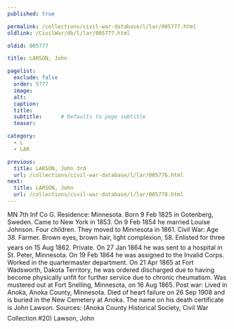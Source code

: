 ```yaml
---
published: true

permalink: /collections/civil-war-database/l/lar/005777.html
oldlink: /CivilWar/db/l/lar/005777.html

oldid: 005777

title: LARSON, John

pagelist:
  exclude: false
  order: 5777
  image: 
  alt:
  caption:
  title:
  subtitle:      # Defaults to page subtitle
  teaser:

category: 
  - L 
  - LAR

previous:
  title: LARSON, John 3rd
  url: /collections/civil-war-database/l/lar/005776.html  
next:
  title: LARSON, John
  url: /collections/civil-war-database/l/lar/005778.html   
---
```

MN 7th Inf Co G. Residence: Minnesota. Born 9 Feb 1825 in Gotenberg, Sweden. Came to New York in 1853. On 9 Feb 1854 he married Louise Johnson. Four children. They moved to Minnesota in 1861. Civil War: Age 38. Farmer. Brown eyes, brown hair, light complexion, 5&#146;8&#148;. Enlisted for three years on 15 Aug 1862. Private. On 27 Jan 1864 he was sent to a hospital in St. Peter, Minnesota. On 19 Feb 1864 he was assigned to the Invalid Corps. Worked in the quartermaster department. On 21 Apr 1865 at Fort Wadsworth, Dakota Territory, he was ordered discharged due to having become physically unfit for further service due to chronic rheumatism. Was mustered out at Fort Snelling, Minnesota, on 16 Aug 1865. Post war: Lived in Anoka, Anoka County, Minnesota. Died of heart failure on 26 Sep 1908 and is buried in the New Cemetery at Anoka. The name on his death certificate is &#147;John Lawson&#148;. Sources: (Anoka County Historical Society, Civil War Collection #20) &#147;Lawson, John&#148;